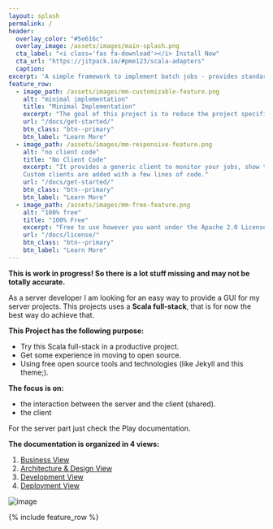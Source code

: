 ```yaml
---
layout: splash
permalink: /
header:
  overlay_color: "#5e616c"
  overlay_image: /assets/images/main-splash.png
  cta_label: "<i class='fas fa-download'></i> Install Now"
  cta_url: "https://jitpack.io/#pme123/scala-adapters"
  caption:
excerpt: 'A simple framework to implement batch jobs - provides standard UI-clients to monitor and test them.<br /> <small><a href="https://github.com/pme123/scala-adapters/releases/tag/1.0.0">Latest release 1.0.0</a></small><br /><br /> {::nomarkdown}<iframe style="display: inline-block;" src="https://ghbtns.com/github-btn.html?user=pme123&repo=scala-adapters&type=star&count=true&size=large" frameborder="0" scrolling="0" width="160px" height="30px"></iframe> <iframe style="display: inline-block;" src="https://ghbtns.com/github-btn.html?user=pme123&repo=scala-adapters&type=fork&count=true&size=large" frameborder="0" scrolling="0" width="158px" height="30px"></iframe>{:/nomarkdown}'
feature_row:
  - image_path: /assets/images/mm-customizable-feature.png
    alt: "minimal implementation"
    title: "Minimal Implementation"
    excerpt: "The goal of this project is to reduce the project specific code as much as possible."
    url: "/docs/get-started/"
    btn_class: "btn--primary"
    btn_label: "Learn More"
  - image_path: /assets/images/mm-responsive-feature.png
    alt: "no client code"
    title: "No Client Code"
    excerpt: "It provides a generic client to monitor your jobs, show the results, all registered clients etc. 
    Custom clients are added with a few lines of code."
    url: "/docs/get-started/"
    btn_class: "btn--primary"
    btn_label: "Learn More"
  - image_path: /assets/images/mm-free-feature.png
    alt: "100% free"
    title: "100% Free"
    excerpt: "Free to use however you want under the Apache 2.0 License. Clone it, fork it, customize it, whatever!"
    url: "/docs/license/"
    btn_class: "btn--primary"
    btn_label: "Learn More"
---
```


**This is work in progress! So there is a lot stuff missing and may not be totally accurate.**

As a server developer I am looking for an easy way to provide a GUI for my server projects. 
This projects uses a **Scala full-stack**, that is for now the best way do achieve that. 

**This Project has the following purpose:**
* Try this Scala full-stack in a productive project.
* Get some experience in moving to open source.
* Using free open source tools and technologies (like Jekyll and this theme;). 

**The focus is on:**
* the interaction between the server and the client (shared).
* the client

For the server part just check the Play documentation.

**The documentation is organized in 4 views:**
1. [Business View](docs/business-view/)
1. [Architecture & Design View](docs/architecture-view/)
1. [Development View](docs/development-view/)
1. [Deployment View](docs/deployment-view/)


![image](https://user-images.githubusercontent.com/3437927/35779088-f61630e4-09c7-11e8-8bad-599e2d5aeb4b.png)

{% include feature_row %}